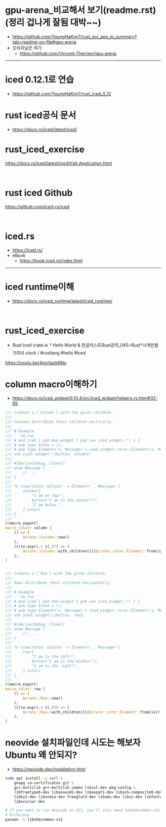 # gpu-arena_비교해서 보기(readme.rst)(정리 겁나게 잘됨 대박~~)
- https://github.com/YoungHaKim7/rust_gui_app_in_summary?tab=readme-ov-file#gpu-arena
- 오리지날은 여기
  - https://github.com/Vincent-Therrien/gpu-arena

<hr />

# iced 0.12.1로 연습
- https://github.com/YoungHaKim7/rust_iced_0_12

# rust iced공식 문서
- https://docs.rs/iced/latest/iced/

# rust_iced_exercise

https://docs.rs/iced/latest/iced/trait.Application.html

<br>

# rust iced Github

https://github.com/iced-rs/iced

<br>

# iced.rs

- https://iced.rs/
- eBook
  - https://book.iced.rs/index.html

<hr />

# iced runtime이해
- https://docs.rs/iced_runtime/latest/iced_runtime/

<br>



# rust_iced_exercise

- Rust Iced crate.io * Hello World & 한글러스트Rust강의\_045⭐️Rust*시계만들기GUI clock / #rustlang #helix #iced

https://youtu.be/4mcliazb6No


# column macro이해하기
- https://docs.rs/iced_widget/0.13.4/src/iced_widget/helpers.rs.html#32-65

```rs
/// Creates a [`Column`] with the given children.
///
/// Columns distribute their children vertically.
///
/// # Example
/// ```no_run
/// # mod iced { pub mod widget { pub use iced_widget::*; } }
/// # pub type State = ();
/// # pub type Element<'a, Message> = iced_widget::core::Element<'a, Message, iced_widget::Theme, iced_widget::Renderer>;
/// use iced::widget::{button, column};
///
/// #[derive(Debug, Clone)]
/// enum Message {
///     // ...
/// }
///
/// fn view(state: &State) -> Element<'_, Message> {
///     column![
///         "I am on top!",
///         button("I am in the center!"),
///         "I am below.",
///     ].into()
/// }
/// ```
#[macro_export]
macro_rules! column {
    () => (
        $crate::Column::new()
    );
    ($($x:expr),+ $(,)?) => (
        $crate::Column::with_children([$($crate::core::Element::from($x)),+])
    );
}


/// Creates a [`Row`] with the given children.
///
/// Rows distribute their children horizontally.
///
/// # Example
/// ```no_run
/// # mod iced { pub mod widget { pub use iced_widget::*; } }
/// # pub type State = ();
/// # pub type Element<'a, Message> = iced_widget::core::Element<'a, Message, iced_widget::Theme, iced_widget::Renderer>;
/// use iced::widget::{button, row};
///
/// #[derive(Debug, Clone)]
/// enum Message {
///     // ...
/// }
///
/// fn view(state: &State) -> Element<'_, Message> {
///     row![
///         "I am to the left!",
///         button("I am in the middle!"),
///         "I am to the right!",
///     ].into()
/// }
/// ```
#[macro_export]
macro_rules! row {
    () => (
        $crate::Row::new()
    );
    ($($x:expr),+ $(,)?) => (
        $crate::Row::with_children([$($crate::core::Element::from($x)),+])
    );
}


```


# neovide 설치파일인데 시도는 해보자 Ubuntu 왜 안되지?

- https://neovide.dev/installation.html

```bash
sudo apt install -y curl \
    gnupg ca-certificates git \
    gcc-multilib g++-multilib cmake libssl-dev pkg-config \
    libfreetype6-dev libasound2-dev libexpat1-dev libxcb-composite0-dev \
    libbz2-dev libsndio-dev freeglut3-dev libxmu-dev libxi-dev libfontconfig1-dev \
    libxcursor-dev
```

```bash
# If you want to run Neovide on X11, you'll also need libxkbcommon-x11.
# ArchLinux
pacman -S libxkbcommon-x11
```

